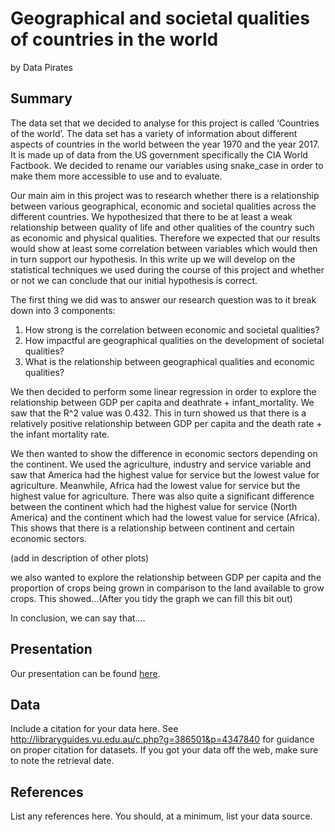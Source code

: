 Geographical and societal qualities of countries in the world
================
by Data Pirates

## Summary

The data set that we decided to analyse for this project is called
‘Countries of the world’. The data set has a variety of information
about different aspects of countries in the world between the year 1970
and the year 2017. It is made up of data from the US government
specifically the CIA World Factbook. We decided to rename our variables
using snake_case in order to make them more accessible to use and to
evaluate.

Our main aim in this project was to research whether there is a
relationship between various geographical, economic and societal
qualities across the different countries. We hypothesized that there to
be at least a weak relationship between quality of life and other
qualities of the country such as economic and physical qualities.
Therefore we expected that our results would show at least some
correlation between variables which would then in turn support our
hypothesis. In this write up we will develop on the statistical
techniques we used during the course of this project and whether or not
we can conclude that our initial hypothesis is correct.

The first thing we did was to answer our research question was to it break down into 3 components: 
1. How strong is the correlation between
economic and societal qualities? 
2. How impactful are geographical
qualities on the development of societal qualities? 
3. What is the relationship between geographical qualities and economic qualities?

We then decided to perform some linear regression in order to explore
the relationship between GDP per capita and deathrate +
infant_mortality. We saw that the R^2 value was 0.432. This in turn
showed us that there is a relatively positive relationship between GDP
per capita and the death rate + the infant mortality rate.

We then wanted to show the difference in economic sectors depending on
the continent. We used the agriculture, industry and service variable
and saw that America had the highest value for service but the lowest
value for agriculture. Meanwhile, Africa had the lowest value for
service but the highest value for agriculture. There was also quite a
significant difference between the continent which had the highest value
for service (North America) and the continent which had the lowest value
for service (Africa). This shows that there is a relationship between
continent and certain economic sectors.

(add in description of other plots)

we also wanted to explore the relationship between GDP per capita and
the proportion of crops being grown in comparison to the land available
to grow crops. This showed…(After you tidy the graph we can fill this
bit out)

In conclusion, we can say that….

## Presentation

Our presentation can be found [here](presentation/presentation.html).

## Data

Include a citation for your data here. See
<http://libraryguides.vu.edu.au/c.php?g=386501&p=4347840> for guidance
on proper citation for datasets. If you got your data off the web, make
sure to note the retrieval date.

## References

List any references here. You should, at a minimum, list your data
source.

